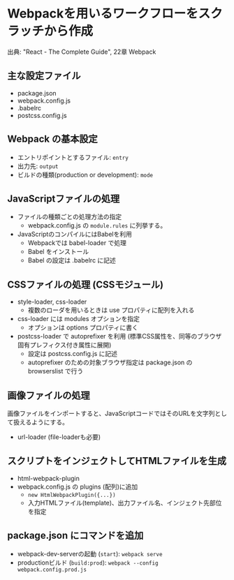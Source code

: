 # Webpackを用いるワークフローをスクラッチから作成

出典: "React - The Complete Guide", 22章 Webpack

## 主な設定ファイル
 * package.json
 * webpack.config.js
 * .babelrc
 * postcss.config.js

## Webpack の基本設定

 * エントリポイントとするファイル: `entry`
 * 出力先: `output`
 * ビルドの種類(production or development): `mode`

## JavaScriptファイルの処理

 * ファイルの種類ごとの処理方法の指定
   * webpack.config.js の `module.rules` に列挙する。
 * JavaScriptのコンパイルにはBabelを利用
   * Webpackでは babel-loader で処理
   * Babel をインストール
   * Babel の設定は .babelrc に記述

## CSSファイルの処理 (CSSモジュール)

 * style-loader, css-loader
   * 複数のローダを用いるときは use プロパティに配列を入れる
 * css-loader には modules オプションを指定
   * オプションは options プロパティに書く
 * postcss-loader で autoprefixer を利用 (標準CSS属性を、同等のブラウザ固有プレフィクス付き属性に展開)
   * 設定は postcss.config.js に記述
   * autoprefixer のための対象ブラウザ指定は package.json の browserslist で行う

## 画像ファイルの処理

画像ファイルをインポートすると、JavaScriptコードではそのURLを文字列として扱えるようにする。

 * url-loader (file-loaderも必要)

## スクリプトをインジェクトしてHTMLファイルを生成

 * html-webpack-plugin
 * webpack.config.js の plugins (配列)に追加
   * `new HtmlWebpackPlugin({...})`
   * 入力HTMLファイル(template)、出力ファイル名、インジェクト先部位を指定

## package.json にコマンドを追加

 * webpack-dev-serverの起動 (`start`): `webpack serve`
 * productionビルド (`build:prod`): `webpack --config webpack.config.prod.js`
